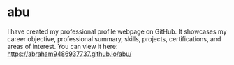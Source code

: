 # abu
I have created my professional profile webpage on GitHub. It showcases my career objective, professional summary, skills, projects, certifications, and areas of interest. You can view it here:
https://abraham9486937737.github.io/abu/
